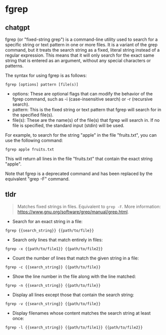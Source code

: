 # fgrep 
## chatgpt 
fgrep (or "fixed-string grep") is a command-line utility used to search for a specific string or text pattern in one or more files. It is a variant of the grep command, but it treats the search string as a fixed, literal string instead of a regular expression. This means that it will only search for the exact same string that is entered as an argument, without any special characters or patterns.

The syntax for using fgrep is as follows:

```
fgrep [options] pattern [file(s)]
```

- options: These are optional flags that can modify the behavior of the fgrep command, such as -i (case-insensitive search) or -r (recursive search).
- pattern: This is the fixed string or text pattern that fgrep will search for in the specified file(s).
- file(s): These are the name(s) of the file(s) that fgrep will search in. If no file is specified, the standard input (stdin) will be used.

For example, to search for the string "apple" in the file "fruits.txt", you can use the following command:

```
fgrep apple fruits.txt
```

This will return all lines in the file "fruits.txt" that contain the exact string "apple".

Note that fgrep is a deprecated command and has been replaced by the equivalent "grep -F" command. 

## tldr 
 
> Matches fixed strings in files.
> Equivalent to `grep -F`.
> More information: <https://www.gnu.org/software/grep/manual/grep.html>.

- Search for an exact string in a file:

`fgrep {{search_string}} {{path/to/file}}`

- Search only lines that match entirely in files:

`fgrep -x {{path/to/file1}} {{path/to/file2}}`

- Count the number of lines that match the given string in a file:

`fgrep -c {{search_string}} {{path/to/file}}`

- Show the line number in the file along with the line matched:

`fgrep -n {{search_string}} {{path/to/file}}`

- Display all lines except those that contain the search string:

`fgrep -v {{search_string}} {{path/to/file}}`

- Display filenames whose content matches the search string at least once:

`fgrep -l {{search_string}} {{path/to/file1}} {{path/to/file2}}`
